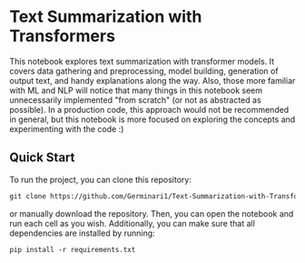 # Text Summarization with Transformers
This notebook explores text summarization with transformer models. It covers data gathering and preprocessing, model building, generation of output text, and handy explanations along the way.
Also, those more familiar with ML and NLP will notice that many things in this notebook seem unnecessarily implemented "from scratch" (or not as abstracted as possible). In a production code, this approach would not be recommended in general, but this notebook is more focused on exploring the concepts and experimenting with the code :)

## Quick Start
To run the project, you can clone this repository:
```txt
git clone https://github.com/Germinari1/Text-Summarization-with-Transformers.git
```
or manually download the repository.
Then, you can open the notebook and run each cell as you wish. Additionally, you can make sure that all dependencies are installed by running:
```txt
pip install -r requirements.txt
```
